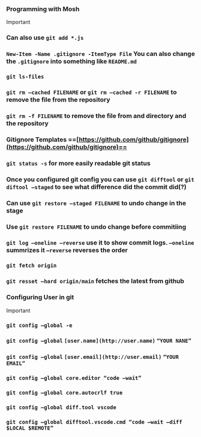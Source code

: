 
### Programming with Mosh

> [!important]
> 
> ### Can also use `git add *.js`
> 
>   
> 
> ### `New-Item -Name .gitignore -ItemType File` You can also change the `.gitignore` into something like `README.md`
> 
>   
> 
> ### `git ls-files`
> 
>   
> 
> ### `git rm —cached FILENAME` or `git rm —cached -r FILENAME` to remove the file from the repository
> 
>   
> 
> ### `git rm -f FILENAME` to remove the file from and directory and the repository
> 
>   
> 
> ### Gitignore Templates ==[https://github.com/github/gitignore](https://github.com/github/gitignore)==
> 
>   
> 
> ### `git status -s` for more easily readable git status
> 
>   
> 
> ### Once you configured git config you can use `git difftool` or `git diftool —staged` to see what difference did the commit did(?)
> 
>   
> 
> ### Can use `git restore —staged FILENAME` to undo change in the stage
> 
> ### Use `git restore FILENAME` to undo change before commitiing
> 
>   
> 
> ### `git log —oneline —reverse` use it to show commit logs. `—oneline` summrizes it `—reverse` reverses the order
> 
>   
> 
> ### `git fetch origin`
> 
> ### `git resset —hard origin/main` fetches the latest from github

  

### Configuring User in git

> [!important]
> 
> ### `git config —global -e`
> 
> ### `git config —global` `[user.name](http://user.name)` `“YOUR NANE”`
> 
> ### `git config —global` `[user.email](http://user.email)` `“YOUR EMAIL”`
> 
> ### `git config —global core.editor “code —wait”`
> 
> ### `git config —global core.autocrlf true`
> 
> ### `git config —global diff.tool vscode`
> 
> ### `git config —global difftool.vscode.cmd “code —wait —diff $LOCAL $REMOTE”`
